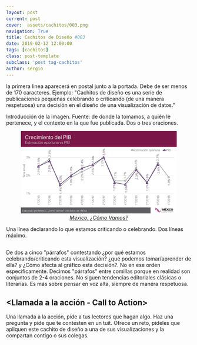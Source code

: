 ```yaml
---
layout: post
current: post
cover:  assets/cachitos/003.png
navigation: True
title: Cachitos de Diseño #003
date: 2019-02-12 12:00:00
tags: [cachitos]
class: post-template
subclass: 'post tag-cachitos'
author: sergio
---
```



la primera linea aparecerá en postal junto a la portada. Debe de ser menos de 170 caracteres.
Ejemplo: "Cachitos de diseño es una serie de publicaciones pequeñas celebrando o criticando (de una manera respetuosa) una decisión en el diseño de una visualización de datos."

Introducción de la imagen. Fuente: de donde la tomamos, a quién le pertenece, y el contexto en la que fue publicada. Dos o tres oraciones.

<figure>
    <img src='../assets/cachitos/003_ejemplo_1.jpg' alt='Mexico Como Vamos, 2019' />
    <figcaption style="text-align:center"><a href="https://twitter.com/MexicoComoVamos/status/1093211471738257408" target="_blank" rel="noopener"><i>México, ¿Cómo Vamos?</i></a></figcaption>
</figure>

Una línea declarando lo que estamos criticando o celebrando. Dos líneas máximo.

## <Contenido>

De dos a cinco  "párrafos" contestando ¿por qué estamos celebrando/criticando esta visualización? ¿qué podemos tomar/aprender de ella? y ¿Cómo afecta al gráfico esta decisión?.
No en ese orden específicamente. Decimos "párrafos" entre comillas porque en realidad son conjuntos de 2-4 oraciones. No siguen tendencias editoriales clásicas o literarias. Es más sobre pensar en voz alta, siempre de manera respetuosa.

## <Llamada a la acción - Call to Action>
Una llamada a la acción, pide a tus lectores que hagan algo. Haz una pregunta y pide que te contesten en un tuit. Ofrece un reto, pideles que apliquen este cachito de diseño a una de sus visualizaciones y la compartan contigo o sus colegas.